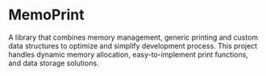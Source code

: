 # MemoPrint
A library that combines memory management, generic printing and custom data structures to optimize and simplify development process. This project handles dynamic memory allocation, easy-to-implement print functions, and data storage solutions.
